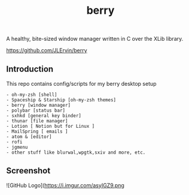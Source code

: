 <div align='center'>
    <h1>berry</h1><br>
</div>

A healthy, bite-sized window manager written in C over the XLib library.

https://github.com/JLErvin/berry





Introduction
------------

This repo contains config/scripts for my berry desktop setup


	- oh-my-zsh [shell]
	- Spaceship & Starship [oh-my-zsh themes]
	- berry [window manager]
	- polybar [status bar]
	- sxhkd [general key binder]
	- thunar [file manager]
	- Lotion [ Notion but for Linux ]
	- MailSpring [ emails ]
	- atom & [editor]
	- rofi
	- jgmenu
	- other stuff like blurwal,wpgtk,sxiv and more, etc.

Screenshot
---------

![GitHub Logo](https://i.imgur.com/asyIGZ9.png


